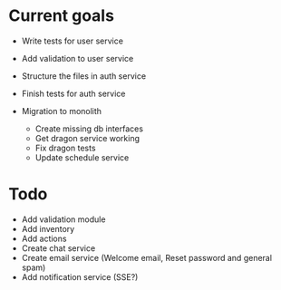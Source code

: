# Current goals

- Write tests for user service
- Add validation to user service
- Structure the files in auth service
- Finish tests for auth service

- Migration to monolith
  - Create missing db interfaces
  - Get dragon service working
  - Fix dragon tests
  - Update schedule service

# Todo

- Add validation module
- Add inventory
- Add actions
- Create chat service
- Create email service (Welcome email, Reset password and general spam)
- Add notification service (SSE?)
